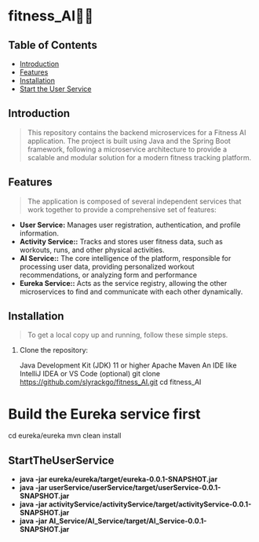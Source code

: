 # fitness_AI🏋️‍♀️

## Table of Contents

- [Introduction](#introduction)
- [Features](#features)
- [Installation](#installation)
- [Start the User Service](#StartTheUserService)


## Introduction

> This repository contains the backend microservices for a Fitness AI application. The project is built using Java and the Spring Boot framework, following a microservice architecture to provide a scalable and modular solution for a modern fitness tracking platform.

## Features

> The application is composed of several independent services that work together to provide a comprehensive set of features:

*   **User Service:** Manages user registration, authentication, and profile information.
*   **Activity Service::** Tracks and stores user fitness data, such as workouts, runs, and other physical activities.
*   **AI Service::** The core intelligence of the platform, responsible for processing user data, providing personalized workout recommendations, or analyzing form and performance
*   **Eureka Service::** Acts as the service registry, allowing the other microservices to find and communicate with each other dynamically.

## Installation

> To get a local copy up and running, follow these simple steps.

1.  Clone the repository:

    Java Development Kit (JDK) 11 or higher
    Apache Maven
    An IDE like IntelliJ IDEA or VS Code (optional)
    git clone https://github.com/slyrackgo/fitness_AI.git
    cd fitness_AI

 # Build the Eureka service first
cd eureka/eureka
mvn clean install



## StartTheUserService
* **java -jar eureka/eureka/target/eureka-0.0.1-SNAPSHOT.jar**
* **java -jar userService/userService/target/userService-0.0.1-SNAPSHOT.jar**
* **java -jar activityService/activityService/target/activityService-0.0.1-SNAPSHOT.jar**
* **java -jar AI_Service/AI_Service/target/AI_Service-0.0.1-SNAPSHOT.jar**





